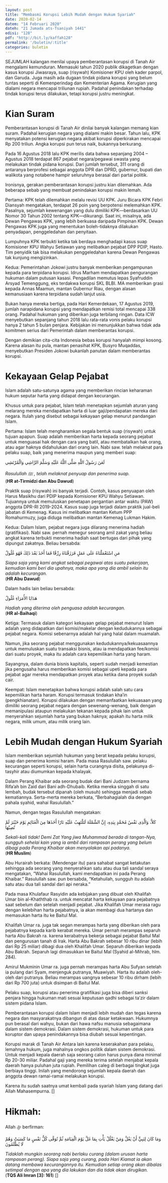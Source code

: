 ```yaml
---
layout: post
title: "Membasmi Korupsi Lebih Mudah dengan Hukum Syariah"
date: 2020-02-14
datem: "14 Februari 2020"
dateh: "21 Jumada ats-Tsaniyah 1441"
edisi: "128"
pdf: "http://bit.ly/kaffah128"
permalink: '/buletin/:title'
categories: buletin
---
```


SEJUMLAH kalangan menilai upaya pemberantasan korupsi di Tanah Air mengalami kemunduran. Memasuki tahun 2020 publik dikagetkan dengan kasus korupsi Jiwasraya, suap (risywah) Komisioner KPU oleh kader parpol, dan Garuda. Juga masih ada dugaan tindak pidana korupsi yang belum tuntas seperti di Kemenperindag dan Kementerian Agama. Kerugian yang dialami negara mencapai triliunan rupiah. Padahal penindakan terhadap tindak korupsi terus dilakukan, tetapi korupsi justru meningkat.

# Kian Suram

Pemberantasan korupsi di Tanah Air dinilai banyak kalangan memang kian suram. Padahal kerugian negara yang dialami makin besar. Tahun lalu, KPK menyatakan potensi kerugian negara akibat korupsi diperkirakan mencapai Rp 200 triliun. Angka korupsi pun terus naik, bukannya berkurang.

Pada 16 Agustus 2018 lalu KPK merilis data bahwa sepanjang 2004 – Agustus 2018 terdapat 867 pejabat negara/pegawai swasta yang melakukan tindak pidana korupsi. Dari jumlah tersebut, 311 orang di antaranya berprofesi sebagai anggota DPR dan DPRD, gubernur, bupati dan walikota yang notabene hampir seluruhnya berasal dari partai politik.

Ironisnya, gerakan pemberantasan korupsi justru kian dilemahkan. Ada beberapa sebab yang membuat penindakan korupsi makin lemah.

Pertama: KPK telah dilemahkan melalu revisi UU KPK. Juru Bicara KPK Febri Diansyah mengatakan, terdapat 26 poin yang berpotensi melemahkan KPK. Pasalnya, sejumlah kewenangan yang dulu dimiliki KPK—berdasarkan UU Nomor 30 Tahun 2002 tentang KPK—dikurangi. Saat ini, misalnya, ada Dewan Pengawas KPK, yang lebih berkuasa daripada Pimpinan KPK. Dewan Pengawas KPK juga yang menentukan boleh-tidaknya dilakukan penyadapan, penggeledahan dan penyitaan.

Lumpuhnya KPK terbukti ketika tak berdaya menghadapi kasus suap Komisioner KPU Wahyu Setiawan yang melibatkan pejabat DPP PDIP, Hasto. Tim penyidik tak bisa melakukan penggeledahan karena Dewan Pengawas tak kunjung mengizinkan.

Kedua: Pemerintahan Jokowi justru banyak memberikan pengampunan kepada para terpidana korupsi. Idrus Marham mendapatkan pengurangan hukuman dalam putusan kasasi. Pengadilan memutus lepas Syafruddin Arsyad Temenggung, eks terdakwa korupsi SKL BLBI. MA memberikan grasi kepada Annas Maamun, mantan Gubernur Riau, dengan alasan kemanusiaan karena terpidana sudah lanjut usia.

Bukan hanya mereka bertiga, pada Hari Kemerdekaan, 17 Agustus 2019, jumlah narapidana korupsi yang mendapatkan remisi total mencapai 338 orang. Padahal hukuman yang diberikan juga terbilang ringan. Data ICW menyebutkan sepanjang tahun 2018 lalu rata-rata vonis pelaku korupsi hanya 2 tahun 5 bulan penjara. Kebijakan ini menunjukkan bahwa tidak ada komitmen serius dari Pemerintah dalam memberantas korupsi.

Dengan demikian cita-cita Indonesia bebas korupsi hanyalah mimpi kosong. Karena alasan itu pula, mantan penasihat KPK, Busyro Muqaddas, menyebutkan Presiden Jokowi bukanlah panutan dalam memberantas korupsi.

# Kekayaan Gelap Pejabat

Islam adalah satu-satunya agama yang memberikan rincian keharaman hukum seputar harta yang didapat dengan kecurangan.

Khusus untuk para pejabat, Islam telah menetapkan sejumlah aturan yang melarang mereka mendapatkan harta di luar gaji/pendapatan mereka dari negara. Itulah yang disebut sebagai kekayaan gelap menurut pandangan Islam.

Pertama: Islam telah mengharamkan segala bentuk suap (risywah) untuk tujuan apapun. Suap adalah memberikan harta kepada seorang pejabat untuk menguasai hak dengan cara yang batil, atau membatalkan hak orang, atau agar haknya didahulukan dari orang lain. Nabi saw. telah melaknat para pelaku suap, baik yang menerima maupun yang memberi suap:

<p class="text-right-arabic">
لَعَنَ رَسُولُ اللَّهِ صَلَّى اللَّهُ عَلَيْهِ وَسَلَّمَ الرَّاشِي وَالْمُرْتَشِي
</p>

<p class="text-right-arti">
<i>Rasulullah ﷺ , telah melaknat penyuap dan penerima suap.</i><br>
(<b>HR at-Tirmidzi dan Abu Dawud</b>)
</p>

Praktik suap (risywah) ini banyak terjadi. Contoh, kasus penyuapan oleh Harus Masikhu dari PDIP kepada Komisioner KPU Wahyu Setiawan. Tujuannya untuk memuluskan penetapan pergantian antar waktu (PAW) anggota DPR-RI 2019-2024. Kasus suap juga terjadi dalam praktik jual-beli jabatan di Kemenag. Kasus ini melibatkan mantan Ketum PPP Romahurmuzy, juga diduga melibatkan mantan Kemenag Lukman Hakim.

Kedua: Dalam Islam, pejabat negara juga dilarang menerima hadiah (gratifikasi). Nabi saw. pernah menegur seorang amil zakat yang beliau angkat karena terbukti menerima hadiah saat bertugas dari pihak yang dipungut zakatnya. Beliau bersabda:

<p class="text-right-arabic">
مَنِ اسْتَعْمَلْنَاهُ عَلَى عَمَلٍ فَرَزَقْنَاهُ رِزْقًا فَمَا أَخَذَ بَعْدَ ذَلِكَ فَهُوَ غُلُولٌ
</p>

<p class="text-right-arti">
<i>Siapa saja yang kami angkat sebagai pegawai atas suatu pekerjaan, kemudian kami beri dia upahnya, maka apa yang dia ambil selain itu adalah kecurangan.</i><br>
(<b>HR Abu Dawud</b>)
</p>

Dalam hadis lain beliau bersabda:

<p class="text-right-arabic">
هَدَايَا الأُمَرَاءِ غُلُولٌ
</p>

<p class="text-right-arti">
<i>Hadiah yang diterima oleh penguasa adalah kecurangan.</i><br>
(<b>HR al-Baihaqi</b>)
</p>

Ketiga: Termasuk dalam kategori kekayaan gelap pejabat menurut Islam adalah yang didapatkan dari komisi/makelar dengan kedudukannya sebagai pejabat negara. Komisi sebenarnya adalah hal yang halal dalam muamalah.

Namun, jika seorang pejabat menggunakan kedudukannya/kekuasaannya untuk memuluskan suatu transaksi bisnis, atau ia mendapatkan fee/komisi dari suatu proyek, maka itu adalah cara kepemilikan harta yang haram.

Sayangnya, dalam dunia bisnis kapitalis, seperti sudah menjadi kemestian jika pengusaha harus memberikan komisi sebagai upeti kepada para pejabat agar mereka mendapatkan proyek atau ketika dana proyek sudah cair.

Keempat: Islam menetapkan bahwa korupsi adalah salah satu cara kepemilikan harta haram. Korupsi termasuk tindakan kha’in (pengkhianatan). Korupsi dilakukan dengan memanfaatkan kekuasaan yang dimiliki seorang pejabat negara dengan sewenang-wenang, baik dengan memanipulasi ataupun melakukan tekanan kepada pihak lain untuk menyerahkan sejumlah harta yang bukan haknya; apakah itu harta milik negara, milik umum, atau milik orang lain.

# Lebih Mudah dengan Hukum Syariah

Islam memberikan sejumlah hukuman yang berat kepada pelaku korupsi, suap dan penerima komisi haram. Pada masa Rasulullah saw. pelaku kecurangan seperti korupsi, selain harta curangnya disita, pelakunya di-tasyhir atau diumumkan kepada khalayak.

Dalam Perang Khaibar ada seorang budak dari Bani Judzam bernama Rifa’ah bin Zaid dari Bani adh-Dhubaib. Ketika mereka singgah di satu lembah, budak tersebut dipanah (oleh musuh) sehingga menjadi sebab kematiannya. Serta-merta mereka berkata, “Berbahagialah dia dengan pahala syahid, wahai Rasulullah.”

Namun, dengan tegas Rasulullah mengatakan:

<p class="text-right-arabic">
كَلاَّ، وَالَّذِى نَفْسُ مُحَمَّدٍ بِيَدِهِ، إِنَّ الشَّمْلَةَ لَتَلْتَهِبُ عَلَيْهِ نَارًا أَخَذَهَا مِنَ الْغَنَائِمِ يَوْمَ خَيْبَرَ لَمْ تُصِبْهَا
</p>

<p class="text-right-arti">
<i>Sekali-kali tidak! Demi Zat Yang jiwa Muhammad berada di tangan-Nya, sungguh sehelai kain yang ia ambil dari rampasan perang yang belum dibagi pada Perang Khaibar akan menyalakan api padanya.</i><br>
(<b>HR Muslim</b>)
</p>

Abu Hurairah berkata: (Mendengar itu) para sahabat sangat ketakutan sehingga ada seorang yang menyerahkan satu atau dua tali sandal seraya mengatakan, “Wahai Rasulullah, kami mendapatkan ini pada Perang Khaibar.” Rasulullah saw. pun bersabda, “Ketahuilah, sungguh itu adalah satu atau dua tali sandal dari api neraka.”

Pada masa Khulafaur Rasyidin ada kebijakan yang dibuat oleh Khalifah Umar bin al-Khaththab ra. untuk mencatat harta kekayaan para pejabatnya saat sebelum dan setelah menjadi pejabat. Jika Khalifah Umar merasa ragu dengan kelebihan harta pejabatnya, ia akan membagi dua hartanya dan memasukan harta itu ke Baitul Mal.

Khalifah Umar ra. juga tak segan merampas harta yang diberikan oleh para pejabatnya kepada karib kerabat mereka. Umar pernah merampas separuh harta Abu Bakrah ra. karena kerabatnya bekerja sebagai pejabat Baitul Mal dan pengurusan tanah di Irak. Harta Abu Bakrah sebesar 10 ribu dinar (lebih dari Rp 25 miliar) dibagi dua oleh Khalifah Umar. Separuh diberikan kepada Abu Bakrah. Separuh lagi dimasukkan ke Baitul Mal (Syahid al-Mihrab, hlm. 284).

Amirul Mukminin Umar ra. juga pernah merampas harta Abu Sufyan setelah ia pulang dari Syam, menjenguk putranya, Muawiyah. Harta itu adalah oleh-oleh dari putranya. Beliau merampas uangnya sebesar 10 ribu dirham (lebih dari Rp 700 juta) untuk disimpan di Baitul Mal.

Pelaku suap, korupsi atau penerima gratifikasi juga bisa diberi sanksi penjara hingga hukuman mati sesuai keputusan qadhi sebagai ta’zir dalam sistem pidana Islam.

Pemberantasan korupsi dalam Islam menjadi lebih mudah dan tegas karena negara dan masyarakatnya dibangun di atas dasar ketakwaan. Hukumnya pun berasal dari wahyu, bukan dari hawa nafsu manusia sebagaimana dalam sistem demokrasi. Dalam sistem demokrasi, hukuman untuk para koruptor dan upaya penindakannya bisa diubah sesuai kepentingan.


Korupsi marak di Tanah Air Antara lain karena keserakahan para pelaku, lemahnya hukum, juga mahalnya ongkos politik dalam sistem demokrasi. Untuk menjadi kepala daerah saja seorang calon harus punya dana minimal Rp 20-30 miliar. Padahal gaji yang mereka terima setelah menjabat kepala daerah hanya puluhan juta rupiah. Pemilihan caleg di berbagai tingkat juga berbiaya tinggi. Inilah yang mendorong sejumlah kepala daerah dan anggota dewan ramai-ramai melakukan korupsi.

Karena itu sudah saatnya umat kembali pada syariah Islam yang datang dari Allah Mahasempurna. []


<!-- HIKMAH -->
<div class="card mt-5">
  <div class="card-header">
  <h1>Hikmah:</h1>
  </div>

  <div class="card-body">
  <p class="text-center">
  Allah ﷻ  berfirman:
  </p>

  <p class="text-center-arabic">
  وَمَا كَانَ لِنَبِيٍّ أَنْ يَغُلَّ وَمَنْ يَغْلُلْ يَأْتِ بِمَا غَلَّ يَوْمَ الْقِيَامَةِ ثُمَّ تُوَفَّى كُلُّ نَفْسٍ مَا كَسَبَتْ وَهُمْ لَا يُظْلَمُونَ
  </p>

  <p class="text-center">
  <i>Tidaklah mungkin seorang nabi berlaku curang (dalam urusan harta rampasan perang). Siapa saja yang curang, pada Hari Kiamat ia akan datang membawa kecurangannya itu. Kemudian setiap orang akan dibalas setimpal dengan apa yang dia lakukan dan dia tidak akan dirugikan.</i><br>
  (<b>TQS Ali Imran [3]: 161</b>) []
  </p>
  </div>
</div>
<!-- END HIKMAH -->
